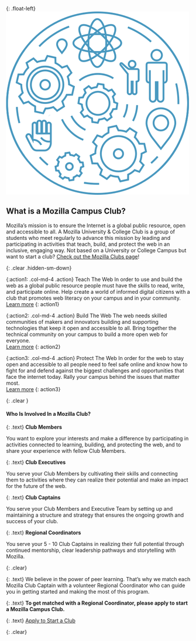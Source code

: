 {: .float-left}
![Mozilla Clubs](static/img/clubs.svg)


## What is a Mozilla Campus Club?

Mozilla’s mission is to ensure the Internet is a global public resource, open and accessible to all.
A Mozilla University & College Club is a group of students who meet regularly to advance this mission by leading and participating in activities that teach, build, and protect the web in an inclusive, engaging way.
Not based on a University or College Campus but want to start a club? [Check out the Mozilla Clubs page](https://learning.mozilla.org/clubs)!

{: .clear .hidden-sm-down}
&nbsp;

{:action1: .col-md-4 .action}
<span>Teach The Web</span>
In order to use and build the web as a global public resource people must have the skills to read, write, and participate online. Help create a world of informed digital citizens with a club that promotes web literacy on your campus and in your community.
<br><a class="btn btn-primary btn-sm" href="#" role="button">Learn more</a>
{: action1}

{:action2: .col-md-4 .action}
<span>Build The Web</span>
The web needs skilled communities of makers and innovators building and supporting technologies that keep it open and accessible to all. Bring together the technical community on your campus to build a more open web for everyone.
<br><a class="btn btn-primary btn-sm" href="#" role="button">Learn more</a>
{: action2}

{:action3: .col-md-4 .action}
<span>Protect The Web</span>
In order for the web to stay open and accessible to all people need to feel safe online and know how to fight for and defend against the biggest challenges and opportunities that face the internet today. Rally your campus behind the issues that matter most.
<br><a class="btn btn-primary btn-sm" href="#" role="button">Learn more</a>
{: action3}

{: .clear }
&nbsp;

#### Who Is Involved In a Mozilla Club?

{: .text}
<strong>Club Members</strong>

You want to explore your interests and make a difference by participating in activities connected to learning, building, and protecting the web, and to share your experience with fellow Club Members.

{: .text}
<strong>Club Executives</strong>

You serve your Club Members by cultivating their skills and connecting them to activities where they can realize their potential and make an impact for the future of the web.

{: .text}
<strong>Club Captains</strong>

You serve your Club Members and Executive Team by setting up and maintaining a structure and strategy that ensures the ongoing growth and success of your club.

{: .text}
<strong>Regional Coordinators</strong>

You serve your 5 - 10 Club Captains in realizing their full potential through continued mentorship, clear leadership pathways and storytelling with Mozilla.

{: .clear}
&nbsp;

{: .text}
We believe in the power of peer learning. That’s why we match each Mozilla Club Captain with a volunteer Regional Coordinator who can guide you in getting started and making the most of this program.

{: .text}
<strong>To get matched with a Regional Coordinator, please apply to start a Mozilla Campus Club.</strong>

{: .text}
<a class="btn btn-primary btn-lg" href="#" role="button">Apply to Start a Club</a>

{: .clear}
&nbsp;
